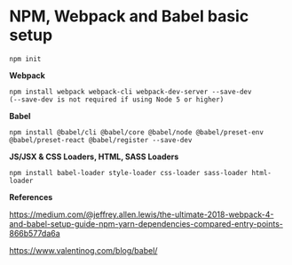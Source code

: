 # NPM, Webpack and Babel basic setup

    npm init

**Webpack**
    
    npm install webpack webpack-cli webpack-dev-server --save-dev 
    (--save-dev is not required if using Node 5 or higher)
    
**Babel**

    npm install @babel/cli @babel/core @babel/node @babel/preset-env @babel/preset-react @babel/register --save-dev
    
**JS/JSX & CSS Loaders, HTML, SASS Loaders**

    npm install babel-loader style-loader css-loader sass-loader html-loader

**References**

https://medium.com/@jeffrey.allen.lewis/the-ultimate-2018-webpack-4-and-babel-setup-guide-npm-yarn-dependencies-compared-entry-points-866b577da6a

https://www.valentinog.com/blog/babel/